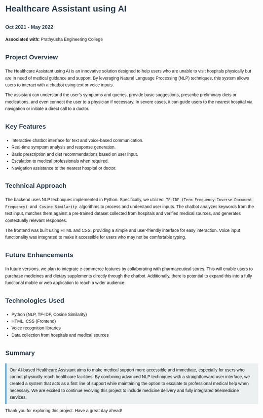
<html lang="en">
<head>
  <meta charset="UTF-8" />
  <title>Healthcare Assistant using AI - Project Overview</title>
  <style>
    body {
      font-family: Arial, sans-serif;
      line-height: 1.6;
      margin: 20px;
      max-width: 900px;
    }
    h1, h2, h3 {
      color: #2c3e50;
    }
    p {
      margin: 10px 0;
    }
    code {
      background: #f4f4f4;
      padding: 2px 4px;
      border-radius: 4px;
    }
    ul {
      margin: 10px 0;
      padding-left: 20px;
    }
    .highlight {
      background-color: #ecf0f1;
      padding: 10px;
      border-left: 4px solid #3498db;
    }
  </style>
</head>
<body>

  <h1>Healthcare Assistant using AI</h1>
  <h3>Oct 2021 - May 2022</h3>
  <p><strong>Associated with:</strong> Prathyusha Engineering College</p>

  <h2>Project Overview</h2>
  <p>
    The Healthcare Assistant using AI is an innovative solution designed to help users who are unable to visit hospitals physically but are in need of medical guidance and support. By leveraging Natural Language Processing (NLP) techniques, this system allows users to interact with a chatbot using text or voice inputs.
  </p>
  <p>
    The assistant can understand the user’s symptoms and queries, provide basic suggestions, prescribe preliminary diets or medications, and even connect the user to a physician if necessary. In severe cases, it can guide users to the nearest hospital via navigation or initiate a direct call to a doctor.
  </p>

  <h2>Key Features</h2>
  <ul>
    <li>Interactive chatbot interface for text and voice-based communication.</li>
    <li>Real-time symptom analysis and response generation.</li>
    <li>Basic prescription and diet recommendations based on user input.</li>
    <li>Escalation to medical professionals when required.</li>
    <li>Navigation assistance to the nearest hospital or doctor.</li>
  </ul>

  <h2>Technical Approach</h2>
  <p>
    The backend uses NLP techniques implemented in Python. Specifically, we utilized <code>TF-IDF (Term Frequency-Inverse Document Frequency)</code> and <code>Cosine Similarity</code> algorithms to process and understand user inputs. The chatbot analyzes keywords from the text input, matches them against a pre-trained dataset collected from hospitals and verified medical sources, and generates contextually relevant responses.
  </p>
  <p>
    The frontend was built using HTML and CSS, providing a simple and user-friendly interface for easy interaction. Voice input functionality was integrated to make it accessible for users who may not be comfortable typing.
  </p>

  <h2>Future Enhancements</h2>
  <p>
    In future versions, we plan to integrate e-commerce features by collaborating with pharmaceutical stores. This will enable users to purchase medicines and dietary supplements directly through the chatbot. Additionally, there is potential to expand this into a fully functional mobile or web application to reach a wider audience.
  </p>

  <h2>Technologies Used</h2>
  <ul>
    <li>Python (NLP, TF-IDF, Cosine Similarity)</li>
    <li>HTML, CSS (Frontend)</li>
    <li>Voice recognition libraries</li>
    <li>Data collection from hospitals and medical sources</li>
  </ul>

  <h2>Summary</h2>
  <div class="highlight">
    Our AI-based Healthcare Assistant aims to make medical support more accessible and immediate, especially for users who cannot physically reach healthcare facilities. By combining advanced NLP techniques with a straightforward user interface, we created a system that acts as a first line of support while maintaining the option to escalate to professional medical help when necessary. We are excited to continue evolving this project to include medicine delivery and fully integrated telemedicine services.
  </div>

  <p>Thank you for exploring this project. Have a great day ahead!</p>
</body>
</html>
